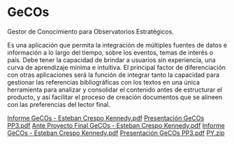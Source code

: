 # GeCOs
Gestor de Conocimiento para Observatorios Estratégicos.

Es una aplicación que permita la integración de múltiples fuentes de datos e información a lo largo del tiempo, sobre los eventos, temas de interés o país. Debe tener la capacidad de brindar a usuarios sin experiencia, una curva de aprendizaje mínima e intuitiva. El principal factor de diferenciación con otras aplicaciones será la función de integrar tanto la capacidad para gestionar las referencias bibliográficas con los textos en una única herramienta para analizar y consolidar el contenido antes de estructurar el producto, y así facilitar el proceso de creación documentos que se alineen con las preferencias del lector final. 



[Informe GeCOs - Esteban Crespo Kennedy.pdf](https://github.com/E-CK/Clima/files/10935566/Informe.GeCOs.-.Esteban.Crespo.Kennedy.pdf)
[Presentación GeCOs PP3.pdf](https://github.com/E-CK/Clima/files/10935567/Presentacion.GeCOs.PP3.pdf)
[Ante Proyecto Final GeCOs - Esteban Crespo Kennedy.pdf](https://github.com/E-CK/Clima/files/10935570/Ante.Proyecto.Final.GeCOs.-.Esteban.Crespo.Kennedy.pdf)
[Informe GeCOs - Esteban Crespo Kennedy.pdf](https://github.com/E-CK/Clima/files/10935571/Informe.GeCOs.-.Esteban.Crespo.Kennedy.pdf)
[Presentación GeCOs PP3.pdf](https://github.com/E-CK/Clima/files/10935573/Presentacion.GeCOs.PP3.pdf)
[PY.zip](https://github.com/E-CK/Clima/files/10935574/PY.zip)
